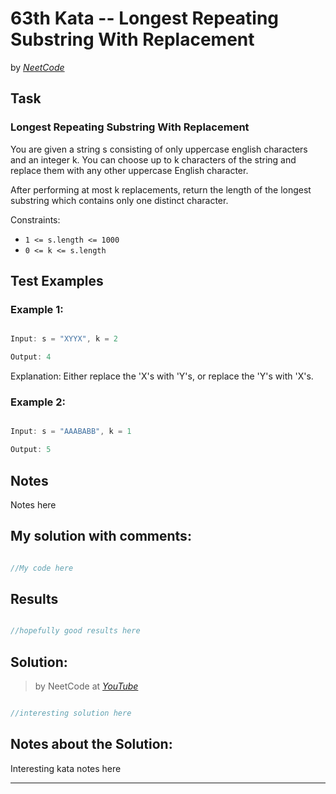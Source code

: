 # 63th Kata -- Longest Repeating Substring With Replacement


by *[NeetCode](https://neetcode.io/problems/longest-repeating-substring-with-replacement)*


## Task

### Longest Repeating Substring With Replacement


You are given a string s consisting of only uppercase english characters and an integer k. You can choose up to k characters of the string and replace them with any other uppercase English character.

After performing at most k replacements, return the length of the longest substring which contains only one distinct character.

Constraints:

* `1 <= s.length <= 1000`
* `0 <= k <= s.length`

## Test Examples

### Example 1:

```js

Input: s = "XYYX", k = 2

Output: 4
```
Explanation: Either replace the 'X's with 'Y's, or replace the 'Y's with 'X's.

### Example 2:


```js

Input: s = "AAABABB", k = 1

Output: 5
```


## Notes

Notes here

## My solution with comments:

```js

//My code here

```


## Results

```js

//hopefully good results here

```

## Solution:
> by NeetCode at *[YouTube](LINKHERE)*

```js

//interesting solution here

```

## Notes about the Solution:

Interesting kata notes here


---